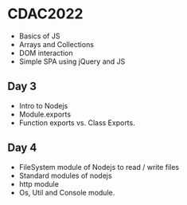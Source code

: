 # CDAC2022
- Basics of JS
- Arrays and Collections
- DOM interaction
- Simple SPA using jQuery and JS

## Day 3
- Intro to Nodejs
- Module.exports
- Function exports vs. Class Exports.

## Day 4
- FileSystem module of Nodejs to read / write files
- Standard modules of nodejs
- http module
- Os, Util and Console module. 
